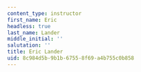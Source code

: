 ```yaml
---
content_type: instructor
first_name: Eric
headless: true
last_name: Lander
middle_initial: ''
salutation: ''
title: Eric Lander
uid: 8c984d5b-9b1b-6755-8f69-a4b755c0b858
---
```


